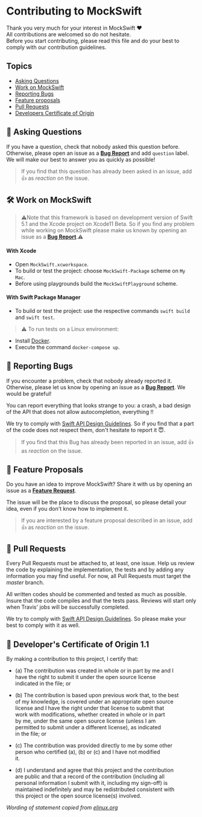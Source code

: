 # Contributing to MockSwift
Thank you very much for your interest in MockSwift ❤️  
All contributions are welcomed so do not hesitate.  
Before you start contributing, please read this file and do your best to comply with our contribution guidelines.  

## Topics
- [Asking Questions](#asking-questions)
- [Work on MockSwift](#work-on-mockswift)
- [Reporting Bugs](#reporting-bugs)
- [Feature proposals](#feature-proposals)
- [Pull Requests](#pull-requests)
- [Developers Certificate of Origin](#developers-certificate-of-origin)

## 🤔 Asking Questions
If you have a question, check that nobody asked this question before.  
Otherwise, please open an issue as a [**Bug Report**](https://github.com/leoture/MockSwift/issues/new?assignees=&labels=bug&template=bug_report.md&title=) and add `question` label.  
We will make our best to answer you as quickly as possible!
>If you find that this question has already been asked in an issue, add 👍 as *reaction* on the issue.

## 🛠 Work on MockSwift
>⚠️Note that this framework is based on development version of Swift 5.1 and the Xcode project on Xcode11 Beta. So if you find any problem while working on MockSwift please make us known by opening an issue as a [**Bug Report**](https://github.com/leoture/MockSwift/issues/new?assignees=&labels=bug&template=bug_report.md&title=).⚠️

#### With Xcode
- Open `MockSwift.xcworkspace`.
- To build or test the project: choose `MockSwift-Package` scheme on `My Mac`.
- Before using playgrounds build the `MockSwiftPlayground` scheme.

#### With Swift Package Manager
- To build or test the project: use the respective commands `swift build` and `swift test`.
>⚠️ To run tests on a Linux environment:
  - Install [Docker](https://docs.docker.com/compose/install/).
  - Execute the command `docker-compose up`.

## 🐞 Reporting Bugs
If you encounter a problem, check that nobody already reported it.  
Otherwise, please let us know by opening an issue as a [**Bug Report**](https://github.com/leoture/MockSwift/issues/new?assignees=&labels=bug&template=bug_report.md&title=). We would be grateful!  

You can report everything that looks strange to you: a crash, a bad design of the API that does not allow autocompletion, everything !!

We try to comply with [Swift API Design Guidelines](https://swift.org/documentation/api-design-guidelines/). So if you find that a part of the code does not respect them, don't hesitate to report it 😇.

>If you find that this Bug has already been reported in an issue, add 👍 as *reaction* on the issue.

## 🚀 Feature Proposals
Do you have an idea to improve MockSwift? Share it with us by opening an issue as a [**Feature Request**](https://github.com/leoture/MockSwift/issues/new?assignees=&labels=enhancement&template=feature_request.md&title=).  

The issue will be the place to discuss the proposal, so please detail your idea, even if you don't know how to implement it.

>If you are interested by a feature proposal described in an issue, add 👍 as *reaction* on the issue.

## 🎉 Pull Requests
Every Pull Requests must be attached to, at least, one issue. Help us review the code by explaining the implementation, the tests and by adding any information you may find useful. For now, all Pull Requests must target the *master* branch.  

All written codes should be commented and tested as much as possible. Insure that the code compiles and that the tests pass. Reviews will start only when Travis' jobs will be successfully completed.

We try to comply with [Swift API Design Guidelines](https://swift.org/documentation/api-design-guidelines/). So please make your best to comply with it as well.

## 📝 Developer's Certificate of Origin 1.1
By making a contribution to this project, I certify that:

- (a) The contribution was created in whole or in part by me and I  
have the right to submit it under the open source license  
indicated in the file; or

- (b) The contribution is based upon previous work that, to the best  
of my knowledge, is covered under an appropriate open source  
license and I have the right under that license to submit that  
work with modifications, whether created in whole or in part  
by me, under the same open source license (unless I am  
permitted to submit under a different license), as indicated  
in the file; or

- (c) The contribution was provided directly to me by some other  
person who certified (a), (b) or (c) and I have not modified  
it.

- (d) I understand and agree that this project and the contribution  
are public and that a record of the contribution (including all  
personal information I submit with it, including my sign-off) is  
maintained indefinitely and may be redistributed consistent with  
this project or the open source license(s) involved.

*Wording of statement copied from [elinux.org](http://elinux.org/Developer_Certificate_Of_Origin)*
